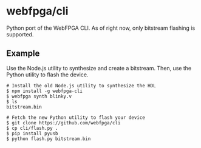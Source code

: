 # webfpga/cli

Python port of the WebFPGA CLI. As of right now, only bitstream
flashing is supported.

## Example
Use the Node.js utility to synthesize and create a bitstream. Then, use the
Python utility to flash the device.
```console
# Install the old Node.js utility to synthesize the HDL
$ npm install -g webfpga-cli
$ webfpga synth blinky.v
$ ls
bitstream.bin

# Fetch the new Python utility to flash your device
$ git clone https://github.com/webfpga/cli
$ cp cli/flash.py .
$ pip install pyusb
$ python flash.py bitstream.bin
```

